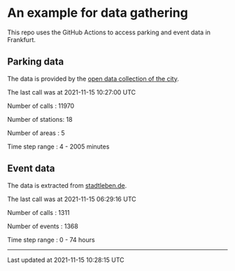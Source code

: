 # An example for data gathering

This repo uses the GitHub Actions to access parking and event data in Frankfurt.

## Parking data
The data is provided by the [open data collection of the city](https://www.offenedaten.frankfurt.de/).

The last call was at 2021-11-15 10:27:00 UTC

Number of calls   : 11970

Number of stations:    18

Number of areas   :     5

Time step range   :     4 -  2005 minutes


## Event data
The data is extracted from [stadtleben.de](https://stadtleben.de/frankfurt/).

The last call was at 2021-11-15 06:29:16 UTC

Number of calls   : 1311

Number of events  : 1368

Time step range   :    0 -   74 hours


----

Last updated at 2021-11-15 10:28:15 UTC
